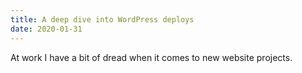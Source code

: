 ```yaml
---
title: A deep dive into WordPress deploys
date: 2020-01-31
---
```


At work I have a bit of dread when it comes to new website projects.

